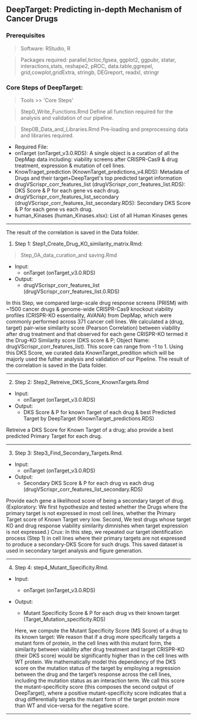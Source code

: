 ## DeepTarget: Predicting in-depth Mechanism of Cancer Drugs
 
### Prerequisites
> Software: RStudio, R

> Packages required: parallel,tictoc,fgsea, ggplot2, ggpubr, statar, interactions,stats, reshape2, pROC, data.table,ggrepel, grid,cowplot,gridExtra, stringb, DEGreport, readxl, stringr

### Core Steps of DeepTarget:
> Tools >> 'Core Steps'

> Step0_Write_Functions.Rmd
Define all function required for the analysis and validation of our pipeline. 

> Step0B_Data_and_Libraries.Rmd
Pre-loading and preprocessing data and libraries required.
* Required File:
 * onTarget (onTarget_v3.0.RDS): A single object is a curation of all the DepMap data including: viability screens after CRISPR-Cas9 & drug treatment, expression & mutation of cell lines.
 * KnowTraget_prediction (KnownTarget_predictions_v4.RDS): Metadata of Drugs and their target+DeepTarget's top predicted target information 
 * drugVScrispr_corr_features_list (drugVScrispr_corr_features_list.RDS): DKS Score & P for each gene vs each drug. 
 * drugVScrispr_corr_features_list_secondary (drugVScrispr_corr_features_list_secondary.RDS): Secondary DKS Score & P for each gene vs each drug.
 * human_Kinases (human_Kinases.xlsx): List of all Human Kinases genes

---
The result of the correlation is saved in the Data folder.

1) Step 1: Step1_Create_Drug_KO_similarity_matrix.Rmd:
> Step_0A_data_curation_and saving.Rmd
* Input:
  * onTarget (onTarget_v3.0.RDS)
* Output:
  * drugVScrispr_corr_features_list (drugVScrispr_corr_features_list.0.RDS)

In this Step, we compared large-scale drug response screens (PRISM) with ~1500 cancer drugs & genome-wide CRISPR-Cas9 knockout viability profiles (CRISPR-KO essentiality, AVANA) from DepMap, which were commonly performed across 371 cancer cell lines. We calculated a (drug, target) pair-wise similarity score (Pearson Correlation) between viability after drug treatment and that observed for each gene CRISPR-KO termed it the Drug-KO Similarity score (DKS score & P; Object Name: drugVScrispr_corr_features_list). This score can range from -1 to 1. Using this DKS Score, we curated data KnownTarget_predition which will be majorly used the futher analysis and validation of our Pipeline. The result of the correlation is saved in the Data folder.

---
2) Step 2: Step2_Retreive_DKS_Score_KnownTargets.Rmd
* Input:
  * onTarget (onTarget_v3.0.RDS)
* Output:
  * DKS Score & P for known Target of each drug & best Predicted Target by DeepTarget (KnownTarget_predictions.RDS)

Retreive a DKS Score for Known Target of a drug; also provide a best predicted Primary Target for each drug.

---
3) Step 3: Step3_Find_Secondary_Targets.Rmd.
* Input:
  * onTarget (onTarget_v3.0.RDS) 
* Output:
  * Secondary DKS Score & P for each drug vs each drug (drugVScrispr_corr_features_list_secondary.RDS)

Provide each gene a likelihood score of being a secondary target of drug. (Exploratory: We first hypothesize and tested whether the Drugs where the primary target is not expressed in most cell lines, whether the Primary Target score of Known Target very low. Second, We test drugs whose target KO and drug response viability similarity dimnishes when target expression is not expressed.) Crux: In this step, we repeated our target identification process (Step 1) in cell lines where their primary targets are not expressed to produce a secondary-DKS Score for such drugs. This saved dataset is used in secondary target analysis and figure generation.

---

4) Step 4: step4_Mutant_Specificity.Rmd.
* Input:
  * onTarget (onTarget_v3.0.RDS) 
* Output:
  * Mutant Specificity Score & P for each drug vs their known target (Target_Mutation_specificity.RDS)

  Here, we compute the Mutant Specificity Score (MS Score) of a drug to its known target: We reason that if a drug more specifically targets a mutant form of protein, in the cell lines with this mutant form, the similarity between viability after drug treatment and target CRISPR-KO (their DKS score) would be significantly higher than in the cell lines with WT protein. We mathematically model this dependency of the DKS score on the mutation status of the target by employing a regression between the drug and the target’s response across the cell lines, including the mutation status as an interaction term. We call this score the mutant-specificity score (this composes the second output of DeepTarget), where a positive mutant-specificity score indicates that a drug differentially targets the mutant form of the target protein more than WT and vice-versa for the negative score.
---
